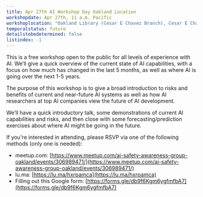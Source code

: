 ```yaml
---
title: Apr 27th AI Workshop Day Oakland Location
workshopdate: Apr 27th, 11 a.m. Pacific
workshoplocation: "Oakland Library (Cesar E Chavez Branch), Cesar E Chavez Meeting Room, 3301 E 12th St #271, Oakland, CA 94601"
temporalstatus: future
detailstobedetermined: false
listindex: -1
---
```


This is a free workshop open to the public for all levels of experience with AI. We’ll give a quick overview of the current state of AI capabilities, with a focus on how much has changed in the last 5 months, as well as where AI is going over the next 1-5 years.

The purpose of this workshop is to give a broad introduction to risks and benefits of current and near-future AI systems as well as how AI researchers at top AI companies view the future of AI development.

We’ll have a quick introductory talk, some demonstrations of current AI capabilities and risks, and then close with some forecasting/prediction exercises about where AI might be going in the future.

If you're interested in attending, please RSVP via one of the following methods (only one is needed):

+ meetup.com: [https://www.meetup.com/ai-safety-awareness-group-oakland/events/306989471/](https://www.meetup.com/ai-safety-awareness-group-oakland/events/306989471/)
+ lu.ma: [https://lu.ma/hxrpamca](https://lu.ma/hxrpamca)
+ Filling out this Google form: [https://forms.gle/db9f6Kgm6ygfmfbA7](https://forms.gle/db9f6Kgm6ygfmfbA7)
